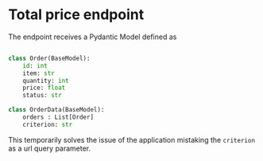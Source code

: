 # Total price endpoint

The endpoint receives a Pydantic Model defined as 

```py

class Order(BaseModel):
    id: int
    item: str
    quantity: int
    price: float
    status: str

class OrderData(BaseModel):
    orders : List[Order]
    criterion: str
```

This temporarily solves the issue of the application mistaking the ```criterion``` as a url query parameter.

